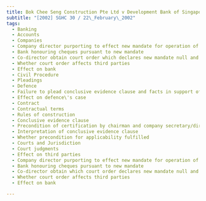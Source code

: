 ```yaml
---
title: Bok Chee Seng Construction Pte Ltd v Development Bank of Singapore Ltd 
subtitle: "[2002] SGHC 30 / 22\_February\_2002"
tags:
  - Banking
  - Accounts
  - Companies
  - Company director purporting to effect new mandate for operation of bank account
  - Bank honouring cheques pursuant to new mandate
  - Co-director obtain court order which declares new mandate null and void
  - Whether court order affects third parties
  - Effect on bank
  - Civil Procedure
  - Pleadings
  - Defence
  - Failure to plead conclusive evidence clause and facts in support of internal management rule
  - Effect on defence\'s case
  - Contract
  - Contractual terms
  - Rules of construction
  - Conclusive evidence clause
  - Precondition of certification by chairman and company secretary/director
  - Interpretation of conclusive evidence clause
  - Whether precondition for applicability fulfilled
  - Courts and Jurisdiction
  - Court judgments
  - Effect on third parties
  - Company director purporting to effect new mandate for operation of bank account
  - Bank honouring cheques pursuant to new mandate
  - Co-director obtain which court order declares new mandate null and void
  - Whether court order affects third parties
  - Effect on bank

---
```



